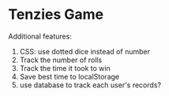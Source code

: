 # Tenzies Game

Additional features:

1. CSS: use dotted dice instead of number
2. Track the number of rolls
3. Track the time it took to win
4. Save best time to localStorage
5. use database to track each user's records?
